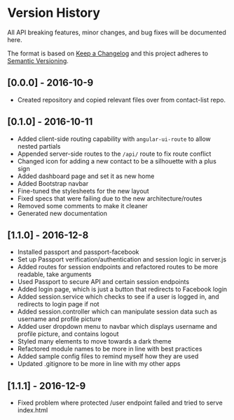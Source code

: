 # Version History
All API breaking features, minor changes, and bug fixes will be documented here.

The format is based on [Keep a Changelog](http://keepachangelog.com/) 
and this project adheres to [Semantic Versioning](http://semver.org/).

## [0.0.0] - 2016-10-9
- Created repository and copied relevant files over from contact-list repo.

## [0.1.0] - 2016-10-11
- Added client-side routing capability with `angular-ui-route` to allow nested partials
- Appended server-side routes to the `/api/` route to fix route conflict
- Changed icon for adding a new contact to be a silhouette with a plus sign
- Added dashboard page and set it as new home
- Added Bootstrap navbar
- Fine-tuned the stylesheets for the new layout
- Fixed specs that were failing due to the new architecture/routes
- Removed some comments to make it cleaner
- Generated new documentation

## [1.1.0] - 2016-12-8
- Installed passport and passport-facebook
- Set up Passport verification/authentication and session logic in server.js
- Added routes for session endpoints and refactored routes to be more readable, take arguments
- Used Passport to secure API and certain session endpoints
- Added login page, which is just a button that redirects to Facebook login
- Added session.service which checks to see if a user is logged in, and redirects to login page if not
- Added session.controller which can manipulate session data such as username and profile picture
- Added user dropdown menu to navbar which displays username and profile picture, and contains logout
- Styled many elements to move towards a dark theme
- Refactored module names to be more in line with best practices
- Added sample config files to remind myself how they are used
- Updated .gitignore to be more in line with my other apps

## [1.1.1] - 2016-12-9
- Fixed problem where protected /user endpoint failed and tried to serve index.html

